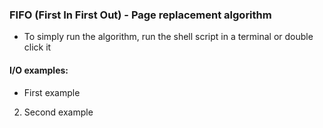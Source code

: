 ### FIFO (First In First Out) - Page replacement algorithm

* To simply run the algorithm, run the shell script in a terminal or double click it

#### I/O examples:

* First example 


2. Second example
